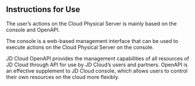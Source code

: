 ## Instructions for Use

The user’s actions on the Cloud Physical Server is mainly based on the console and OpenAPI.

The console is a web-based management interface that can be used to execute actions on the Cloud Physical Server on the console.

JD Cloud OpenAPI provides the management capabilities of all resources of JD Cloud through API for use by JD Cloud’s users and partners. OpenAPI is an effective supplement to JD Cloud console, which allows users to control their own resources on the cloud more flexibly.

